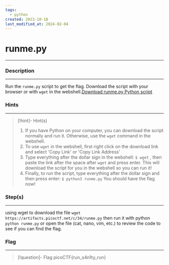 ```yaml
---
tags:
  - python
created: 2023-10-18
last_modified_at: 2024-02-04
---
```

# runme.py
---
### Description
---
Run the `runme.py` script to get the flag. Download the script with your browser or with `wget` in the webshell.[Download runme.py Python script](https://artifacts.picoctf.net/c/34/runme.py)
### Hints
---

> [!hint]- Hint(s)
> 1. If you have Python on your computer, you can download the script normally and run it. Otherwise, use the `wget` command in the webshell.
> 2. To use `wget` in the webshell, first right click on the download link and select 'Copy Link' or 'Copy Link Address'
> 3. Type everything after the dollar sign in the webshell: `$ wget` , then paste the link after the space after `wget` and press enter. This will download the script for you in the webshell so you can run it!
> 4. Finally, to run the script, type everything after the dollar sign and then press enter: `$ python3 runme.py` You should have the flag now!

### Step(s)
---
using wget to download the file `wget https://artifacts.picoctf.net/c/34/runme.py` then run it with python `python runme.py` or open the file (cat, nano, vim, etc.) to review the code to see if you can find the flag.
### Flag
---
> [!question]- Flag
> picoCTF{run_s4n1ty_run}







